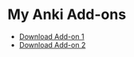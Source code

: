 <!DOCTYPE html>
<html>
<head>
  <meta charset="UTF-8">
  <title>My Add-ons</title>
</head>
<body>
  <h1>My Anki Add-ons</h1>
  <ul>
    <li><a href="addons/my-addon.zip">Download Add-on 1</a></li>
    <li><a href="addons/my-other-addon.zip">Download Add-on 2</a></li>
  </ul>
</body>
</html>
